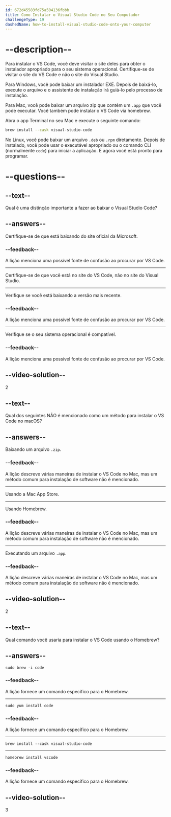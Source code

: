 ```yaml
---
id: 672d45583fd75a504136fbbb
title: Como Instalar o Visual Studio Code no Seu Computador
challengeType: 19
dashedName: how-to-install-visual-studio-code-onto-your-computer
---
```


# --description--

Para instalar o VS Code, você deve visitar o site deles para obter o instalador apropriado para o seu sistema operacional. Certifique-se de visitar o site do VS Code e não o site do Visual Studio.

Para Windows, você pode baixar um instalador EXE. Depois de baixá-lo, execute o arquivo e o assistente de instalação irá guiá-lo pelo processo de instalação.

Para Mac, você pode baixar um arquivo zip que contém um `.app` que você pode executar. Você também pode instalar o VS Code via homebrew.

Abra o app Terminal no seu Mac e execute o seguinte comando:

```sh
brew install --cask visual-studio-code
```

No Linux, você pode baixar um arquivo `.deb` ou `.rpm` diretamente. Depois de instalado, você pode usar o executável apropriado ou o comando CLI (normalmente `code`) para iniciar a aplicação. E agora você está pronto para programar.

# --questions--

## --text--

Qual é uma distinção importante a fazer ao baixar o Visual Studio Code?

## --answers--

Certifique-se de que está baixando do site oficial da Microsoft.

### --feedback--

A lição menciona uma possível fonte de confusão ao procurar por VS Code.

---

Certifique-se de que você está no site do VS Code, não no site do Visual Studio.

---

Verifique se você está baixando a versão mais recente.

### --feedback--

A lição menciona uma possível fonte de confusão ao procurar por VS Code.

---

Verifique se o seu sistema operacional é compatível.

### --feedback--

A lição menciona uma possível fonte de confusão ao procurar por VS Code.

## --video-solution--

2

## --text--

Qual dos seguintes NÃO é mencionado como um método para instalar o VS Code no macOS?

## --answers--

Baixando um arquivo `.zip`.

### --feedback--

A lição descreve várias maneiras de instalar o VS Code no Mac, mas um método comum para instalação de software não é mencionado.

---

Usando a Mac App Store.

---

Usando Homebrew.

### --feedback--

A lição descreve várias maneiras de instalar o VS Code no Mac, mas um método comum para instalação de software não é mencionado.

---

Executando um arquivo `.app`.

### --feedback--

A lição descreve várias maneiras de instalar o VS Code no Mac, mas um método comum para instalação de software não é mencionado.

## --video-solution--

2

## --text--

Qual comando você usaria para instalar o VS Code usando o Homebrew?

## --answers--

`sudo brew -i code`

### --feedback--

A lição fornece um comando específico para o Homebrew.

---

`sudo yum install code`

### --feedback--

A lição fornece um comando específico para o Homebrew.

---

`brew install --cask visual-studio-code`

---

`homebrew install vscode`

### --feedback--

A lição fornece um comando específico para o Homebrew.

## --video-solution--

3
